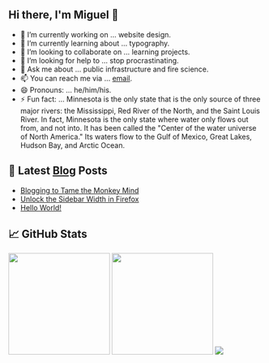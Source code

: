 ## Hi there, I'm Miguel 👋

- 🔭 I’m currently working on … website design.
- 🌱 I’m currently learning about … typography.
- 👯 I’m looking to collaborate on … learning projects.
- 🤔 I’m looking for help to … stop procrastinating.
- 💬 Ask me about … public infrastructure and fire science.
- 📫 You can reach me via … [email](mailto:little.iron1021@fastmail.com).
- 😄 Pronouns: …  he/him/his.
- ⚡ Fun fact: … Minnesota is the only state that is the only source of three major rivers: the Mississippi, Red River of the North, and the Saint Louis River. In fact, Minnesota is the only state where water only flows out from, and not into. It has been called the "Center of the water universe of North America." Its waters flow to the Gulf of Mexico, Great Lakes, Hudson Bay, and Arctic Ocean. 

## 📕 Latest [Blog](https://miguelpimentel.do/blog/) Posts

<!-- BLOG-POST-LIST:START -->
- [Blogging to Tame the Monkey Mind](https://miguelpimentel.do/blog/monkey-brain/)
- [Unlock the Sidebar Width in Firefox](https://miguelpimentel.do/blog/unlock-firefox-sidebar/)
- [Hello World!](https://miguelpimentel.do/blog/hello-world/)
<!-- BLOG-POST-LIST:END -->

## 📈 GitHub Stats

<p>
<img height=200 src="https://github-readme-stats-datastring.vercel.app/api/top-langs/?username=datastring&layout=compact&theme=material-palenight&exclude_repo=love2d-tutorial-scrolling-shooter,love2d-tutorial-platformer" />
<img height=200 src="https://github-readme-stats.vercel.app/api?username=datastring&hide=stars&show_icons=true&theme=material-palenight&hide_rank=true" />
<img src="https://streak-stats.demolab.com?user=datastring&theme=material-palenight&mode=weekly&exclude_days=Sun%2CSat&hide_longest_streak=true&border_radius=8" />
</p>

[](https://hits.dwyl.com/datastring/datastring.svg?style=flat-square)
